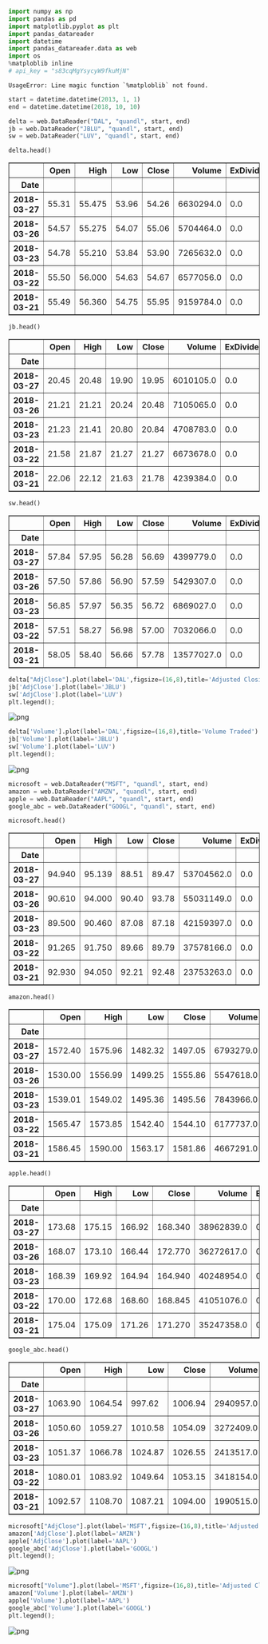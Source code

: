 

```python
import numpy as np
import pandas as pd
import matplotlib.pyplot as plt
import pandas_datareader
import datetime
import pandas_datareader.data as web
import os
%matploblib inline
# api_key = "s83cqMgYsycyW9fkuMjN"
```

    UsageError: Line magic function `%matploblib` not found.



```python
start = datetime.datetime(2013, 1, 1)
end = datetime.datetime(2018, 10, 10)
```


```python
delta = web.DataReader("DAL", "quandl", start, end)
jb = web.DataReader("JBLU", "quandl", start, end)
sw = web.DataReader("LUV", "quandl", start, end)
```


```python
delta.head()
```




<div>
<style scoped>
    .dataframe tbody tr th:only-of-type {
        vertical-align: middle;
    }

    .dataframe tbody tr th {
        vertical-align: top;
    }

    .dataframe thead th {
        text-align: right;
    }
</style>
<table border="1" class="dataframe">
  <thead>
    <tr style="text-align: right;">
      <th></th>
      <th>Open</th>
      <th>High</th>
      <th>Low</th>
      <th>Close</th>
      <th>Volume</th>
      <th>ExDividend</th>
      <th>SplitRatio</th>
      <th>AdjOpen</th>
      <th>AdjHigh</th>
      <th>AdjLow</th>
      <th>AdjClose</th>
      <th>AdjVolume</th>
    </tr>
    <tr>
      <th>Date</th>
      <th></th>
      <th></th>
      <th></th>
      <th></th>
      <th></th>
      <th></th>
      <th></th>
      <th></th>
      <th></th>
      <th></th>
      <th></th>
      <th></th>
    </tr>
  </thead>
  <tbody>
    <tr>
      <th>2018-03-27</th>
      <td>55.31</td>
      <td>55.475</td>
      <td>53.96</td>
      <td>54.26</td>
      <td>6630294.0</td>
      <td>0.0</td>
      <td>1.0</td>
      <td>55.31</td>
      <td>55.475</td>
      <td>53.96</td>
      <td>54.26</td>
      <td>6630294.0</td>
    </tr>
    <tr>
      <th>2018-03-26</th>
      <td>54.57</td>
      <td>55.275</td>
      <td>54.07</td>
      <td>55.06</td>
      <td>5704464.0</td>
      <td>0.0</td>
      <td>1.0</td>
      <td>54.57</td>
      <td>55.275</td>
      <td>54.07</td>
      <td>55.06</td>
      <td>5704464.0</td>
    </tr>
    <tr>
      <th>2018-03-23</th>
      <td>54.78</td>
      <td>55.210</td>
      <td>53.84</td>
      <td>53.90</td>
      <td>7265632.0</td>
      <td>0.0</td>
      <td>1.0</td>
      <td>54.78</td>
      <td>55.210</td>
      <td>53.84</td>
      <td>53.90</td>
      <td>7265632.0</td>
    </tr>
    <tr>
      <th>2018-03-22</th>
      <td>55.50</td>
      <td>56.000</td>
      <td>54.63</td>
      <td>54.67</td>
      <td>6577056.0</td>
      <td>0.0</td>
      <td>1.0</td>
      <td>55.50</td>
      <td>56.000</td>
      <td>54.63</td>
      <td>54.67</td>
      <td>6577056.0</td>
    </tr>
    <tr>
      <th>2018-03-21</th>
      <td>55.49</td>
      <td>56.360</td>
      <td>54.75</td>
      <td>55.95</td>
      <td>9159784.0</td>
      <td>0.0</td>
      <td>1.0</td>
      <td>55.49</td>
      <td>56.360</td>
      <td>54.75</td>
      <td>55.95</td>
      <td>9159784.0</td>
    </tr>
  </tbody>
</table>
</div>




```python
jb.head()
```




<div>
<style scoped>
    .dataframe tbody tr th:only-of-type {
        vertical-align: middle;
    }

    .dataframe tbody tr th {
        vertical-align: top;
    }

    .dataframe thead th {
        text-align: right;
    }
</style>
<table border="1" class="dataframe">
  <thead>
    <tr style="text-align: right;">
      <th></th>
      <th>Open</th>
      <th>High</th>
      <th>Low</th>
      <th>Close</th>
      <th>Volume</th>
      <th>ExDividend</th>
      <th>SplitRatio</th>
      <th>AdjOpen</th>
      <th>AdjHigh</th>
      <th>AdjLow</th>
      <th>AdjClose</th>
      <th>AdjVolume</th>
    </tr>
    <tr>
      <th>Date</th>
      <th></th>
      <th></th>
      <th></th>
      <th></th>
      <th></th>
      <th></th>
      <th></th>
      <th></th>
      <th></th>
      <th></th>
      <th></th>
      <th></th>
    </tr>
  </thead>
  <tbody>
    <tr>
      <th>2018-03-27</th>
      <td>20.45</td>
      <td>20.48</td>
      <td>19.90</td>
      <td>19.95</td>
      <td>6010105.0</td>
      <td>0.0</td>
      <td>1.0</td>
      <td>20.45</td>
      <td>20.48</td>
      <td>19.90</td>
      <td>19.95</td>
      <td>6010105.0</td>
    </tr>
    <tr>
      <th>2018-03-26</th>
      <td>21.21</td>
      <td>21.21</td>
      <td>20.24</td>
      <td>20.48</td>
      <td>7105065.0</td>
      <td>0.0</td>
      <td>1.0</td>
      <td>21.21</td>
      <td>21.21</td>
      <td>20.24</td>
      <td>20.48</td>
      <td>7105065.0</td>
    </tr>
    <tr>
      <th>2018-03-23</th>
      <td>21.23</td>
      <td>21.41</td>
      <td>20.80</td>
      <td>20.84</td>
      <td>4708783.0</td>
      <td>0.0</td>
      <td>1.0</td>
      <td>21.23</td>
      <td>21.41</td>
      <td>20.80</td>
      <td>20.84</td>
      <td>4708783.0</td>
    </tr>
    <tr>
      <th>2018-03-22</th>
      <td>21.58</td>
      <td>21.87</td>
      <td>21.27</td>
      <td>21.27</td>
      <td>6673678.0</td>
      <td>0.0</td>
      <td>1.0</td>
      <td>21.58</td>
      <td>21.87</td>
      <td>21.27</td>
      <td>21.27</td>
      <td>6673678.0</td>
    </tr>
    <tr>
      <th>2018-03-21</th>
      <td>22.06</td>
      <td>22.12</td>
      <td>21.63</td>
      <td>21.78</td>
      <td>4239384.0</td>
      <td>0.0</td>
      <td>1.0</td>
      <td>22.06</td>
      <td>22.12</td>
      <td>21.63</td>
      <td>21.78</td>
      <td>4239384.0</td>
    </tr>
  </tbody>
</table>
</div>




```python
sw.head()
```




<div>
<style scoped>
    .dataframe tbody tr th:only-of-type {
        vertical-align: middle;
    }

    .dataframe tbody tr th {
        vertical-align: top;
    }

    .dataframe thead th {
        text-align: right;
    }
</style>
<table border="1" class="dataframe">
  <thead>
    <tr style="text-align: right;">
      <th></th>
      <th>Open</th>
      <th>High</th>
      <th>Low</th>
      <th>Close</th>
      <th>Volume</th>
      <th>ExDividend</th>
      <th>SplitRatio</th>
      <th>AdjOpen</th>
      <th>AdjHigh</th>
      <th>AdjLow</th>
      <th>AdjClose</th>
      <th>AdjVolume</th>
    </tr>
    <tr>
      <th>Date</th>
      <th></th>
      <th></th>
      <th></th>
      <th></th>
      <th></th>
      <th></th>
      <th></th>
      <th></th>
      <th></th>
      <th></th>
      <th></th>
      <th></th>
    </tr>
  </thead>
  <tbody>
    <tr>
      <th>2018-03-27</th>
      <td>57.84</td>
      <td>57.95</td>
      <td>56.28</td>
      <td>56.69</td>
      <td>4399779.0</td>
      <td>0.0</td>
      <td>1.0</td>
      <td>57.84</td>
      <td>57.95</td>
      <td>56.28</td>
      <td>56.69</td>
      <td>4399779.0</td>
    </tr>
    <tr>
      <th>2018-03-26</th>
      <td>57.50</td>
      <td>57.86</td>
      <td>56.90</td>
      <td>57.59</td>
      <td>5429307.0</td>
      <td>0.0</td>
      <td>1.0</td>
      <td>57.50</td>
      <td>57.86</td>
      <td>56.90</td>
      <td>57.59</td>
      <td>5429307.0</td>
    </tr>
    <tr>
      <th>2018-03-23</th>
      <td>56.85</td>
      <td>57.97</td>
      <td>56.35</td>
      <td>56.72</td>
      <td>6869027.0</td>
      <td>0.0</td>
      <td>1.0</td>
      <td>56.85</td>
      <td>57.97</td>
      <td>56.35</td>
      <td>56.72</td>
      <td>6869027.0</td>
    </tr>
    <tr>
      <th>2018-03-22</th>
      <td>57.51</td>
      <td>58.27</td>
      <td>56.98</td>
      <td>57.00</td>
      <td>7032066.0</td>
      <td>0.0</td>
      <td>1.0</td>
      <td>57.51</td>
      <td>58.27</td>
      <td>56.98</td>
      <td>57.00</td>
      <td>7032066.0</td>
    </tr>
    <tr>
      <th>2018-03-21</th>
      <td>58.05</td>
      <td>58.40</td>
      <td>56.66</td>
      <td>57.78</td>
      <td>13577027.0</td>
      <td>0.0</td>
      <td>1.0</td>
      <td>58.05</td>
      <td>58.40</td>
      <td>56.66</td>
      <td>57.78</td>
      <td>13577027.0</td>
    </tr>
  </tbody>
</table>
</div>




```python
delta["AdjClose"].plot(label='DAL',figsize=(16,8),title='Adjusted Closing Price')
jb['AdjClose'].plot(label='JBLU')
sw['AdjClose'].plot(label='LUV')
plt.legend();
```


![png](https://github.com/JNeuda/Visualizing-Stock-Prices/blob/master/output_6_0.png)



```python
delta['Volume'].plot(label='DAL',figsize=(16,8),title='Volume Traded')
jb['Volume'].plot(label='JBLU')
sw['Volume'].plot(label='LUV')
plt.legend();
```


![png](https://github.com/JNeuda/Visualizing-Stock-Prices/blob/master/output_7_0.png)



```python
microsoft = web.DataReader("MSFT", "quandl", start, end)
amazon = web.DataReader("AMZN", "quandl", start, end)
apple = web.DataReader("AAPL", "quandl", start, end)
google_abc = web.DataReader("GOOGL", "quandl", start, end)
```


```python
microsoft.head()
```




<div>
<style scoped>
    .dataframe tbody tr th:only-of-type {
        vertical-align: middle;
    }

    .dataframe tbody tr th {
        vertical-align: top;
    }

    .dataframe thead th {
        text-align: right;
    }
</style>
<table border="1" class="dataframe">
  <thead>
    <tr style="text-align: right;">
      <th></th>
      <th>Open</th>
      <th>High</th>
      <th>Low</th>
      <th>Close</th>
      <th>Volume</th>
      <th>ExDividend</th>
      <th>SplitRatio</th>
      <th>AdjOpen</th>
      <th>AdjHigh</th>
      <th>AdjLow</th>
      <th>AdjClose</th>
      <th>AdjVolume</th>
    </tr>
    <tr>
      <th>Date</th>
      <th></th>
      <th></th>
      <th></th>
      <th></th>
      <th></th>
      <th></th>
      <th></th>
      <th></th>
      <th></th>
      <th></th>
      <th></th>
      <th></th>
    </tr>
  </thead>
  <tbody>
    <tr>
      <th>2018-03-27</th>
      <td>94.940</td>
      <td>95.139</td>
      <td>88.51</td>
      <td>89.47</td>
      <td>53704562.0</td>
      <td>0.0</td>
      <td>1.0</td>
      <td>94.940</td>
      <td>95.139</td>
      <td>88.51</td>
      <td>89.47</td>
      <td>53704562.0</td>
    </tr>
    <tr>
      <th>2018-03-26</th>
      <td>90.610</td>
      <td>94.000</td>
      <td>90.40</td>
      <td>93.78</td>
      <td>55031149.0</td>
      <td>0.0</td>
      <td>1.0</td>
      <td>90.610</td>
      <td>94.000</td>
      <td>90.40</td>
      <td>93.78</td>
      <td>55031149.0</td>
    </tr>
    <tr>
      <th>2018-03-23</th>
      <td>89.500</td>
      <td>90.460</td>
      <td>87.08</td>
      <td>87.18</td>
      <td>42159397.0</td>
      <td>0.0</td>
      <td>1.0</td>
      <td>89.500</td>
      <td>90.460</td>
      <td>87.08</td>
      <td>87.18</td>
      <td>42159397.0</td>
    </tr>
    <tr>
      <th>2018-03-22</th>
      <td>91.265</td>
      <td>91.750</td>
      <td>89.66</td>
      <td>89.79</td>
      <td>37578166.0</td>
      <td>0.0</td>
      <td>1.0</td>
      <td>91.265</td>
      <td>91.750</td>
      <td>89.66</td>
      <td>89.79</td>
      <td>37578166.0</td>
    </tr>
    <tr>
      <th>2018-03-21</th>
      <td>92.930</td>
      <td>94.050</td>
      <td>92.21</td>
      <td>92.48</td>
      <td>23753263.0</td>
      <td>0.0</td>
      <td>1.0</td>
      <td>92.930</td>
      <td>94.050</td>
      <td>92.21</td>
      <td>92.48</td>
      <td>23753263.0</td>
    </tr>
  </tbody>
</table>
</div>




```python
amazon.head()
```




<div>
<style scoped>
    .dataframe tbody tr th:only-of-type {
        vertical-align: middle;
    }

    .dataframe tbody tr th {
        vertical-align: top;
    }

    .dataframe thead th {
        text-align: right;
    }
</style>
<table border="1" class="dataframe">
  <thead>
    <tr style="text-align: right;">
      <th></th>
      <th>Open</th>
      <th>High</th>
      <th>Low</th>
      <th>Close</th>
      <th>Volume</th>
      <th>ExDividend</th>
      <th>SplitRatio</th>
      <th>AdjOpen</th>
      <th>AdjHigh</th>
      <th>AdjLow</th>
      <th>AdjClose</th>
      <th>AdjVolume</th>
    </tr>
    <tr>
      <th>Date</th>
      <th></th>
      <th></th>
      <th></th>
      <th></th>
      <th></th>
      <th></th>
      <th></th>
      <th></th>
      <th></th>
      <th></th>
      <th></th>
      <th></th>
    </tr>
  </thead>
  <tbody>
    <tr>
      <th>2018-03-27</th>
      <td>1572.40</td>
      <td>1575.96</td>
      <td>1482.32</td>
      <td>1497.05</td>
      <td>6793279.0</td>
      <td>0.0</td>
      <td>1.0</td>
      <td>1572.40</td>
      <td>1575.96</td>
      <td>1482.32</td>
      <td>1497.05</td>
      <td>6793279.0</td>
    </tr>
    <tr>
      <th>2018-03-26</th>
      <td>1530.00</td>
      <td>1556.99</td>
      <td>1499.25</td>
      <td>1555.86</td>
      <td>5547618.0</td>
      <td>0.0</td>
      <td>1.0</td>
      <td>1530.00</td>
      <td>1556.99</td>
      <td>1499.25</td>
      <td>1555.86</td>
      <td>5547618.0</td>
    </tr>
    <tr>
      <th>2018-03-23</th>
      <td>1539.01</td>
      <td>1549.02</td>
      <td>1495.36</td>
      <td>1495.56</td>
      <td>7843966.0</td>
      <td>0.0</td>
      <td>1.0</td>
      <td>1539.01</td>
      <td>1549.02</td>
      <td>1495.36</td>
      <td>1495.56</td>
      <td>7843966.0</td>
    </tr>
    <tr>
      <th>2018-03-22</th>
      <td>1565.47</td>
      <td>1573.85</td>
      <td>1542.40</td>
      <td>1544.10</td>
      <td>6177737.0</td>
      <td>0.0</td>
      <td>1.0</td>
      <td>1565.47</td>
      <td>1573.85</td>
      <td>1542.40</td>
      <td>1544.10</td>
      <td>6177737.0</td>
    </tr>
    <tr>
      <th>2018-03-21</th>
      <td>1586.45</td>
      <td>1590.00</td>
      <td>1563.17</td>
      <td>1581.86</td>
      <td>4667291.0</td>
      <td>0.0</td>
      <td>1.0</td>
      <td>1586.45</td>
      <td>1590.00</td>
      <td>1563.17</td>
      <td>1581.86</td>
      <td>4667291.0</td>
    </tr>
  </tbody>
</table>
</div>




```python
apple.head()
```




<div>
<style scoped>
    .dataframe tbody tr th:only-of-type {
        vertical-align: middle;
    }

    .dataframe tbody tr th {
        vertical-align: top;
    }

    .dataframe thead th {
        text-align: right;
    }
</style>
<table border="1" class="dataframe">
  <thead>
    <tr style="text-align: right;">
      <th></th>
      <th>Open</th>
      <th>High</th>
      <th>Low</th>
      <th>Close</th>
      <th>Volume</th>
      <th>ExDividend</th>
      <th>SplitRatio</th>
      <th>AdjOpen</th>
      <th>AdjHigh</th>
      <th>AdjLow</th>
      <th>AdjClose</th>
      <th>AdjVolume</th>
    </tr>
    <tr>
      <th>Date</th>
      <th></th>
      <th></th>
      <th></th>
      <th></th>
      <th></th>
      <th></th>
      <th></th>
      <th></th>
      <th></th>
      <th></th>
      <th></th>
      <th></th>
    </tr>
  </thead>
  <tbody>
    <tr>
      <th>2018-03-27</th>
      <td>173.68</td>
      <td>175.15</td>
      <td>166.92</td>
      <td>168.340</td>
      <td>38962839.0</td>
      <td>0.0</td>
      <td>1.0</td>
      <td>173.68</td>
      <td>175.15</td>
      <td>166.92</td>
      <td>168.340</td>
      <td>38962839.0</td>
    </tr>
    <tr>
      <th>2018-03-26</th>
      <td>168.07</td>
      <td>173.10</td>
      <td>166.44</td>
      <td>172.770</td>
      <td>36272617.0</td>
      <td>0.0</td>
      <td>1.0</td>
      <td>168.07</td>
      <td>173.10</td>
      <td>166.44</td>
      <td>172.770</td>
      <td>36272617.0</td>
    </tr>
    <tr>
      <th>2018-03-23</th>
      <td>168.39</td>
      <td>169.92</td>
      <td>164.94</td>
      <td>164.940</td>
      <td>40248954.0</td>
      <td>0.0</td>
      <td>1.0</td>
      <td>168.39</td>
      <td>169.92</td>
      <td>164.94</td>
      <td>164.940</td>
      <td>40248954.0</td>
    </tr>
    <tr>
      <th>2018-03-22</th>
      <td>170.00</td>
      <td>172.68</td>
      <td>168.60</td>
      <td>168.845</td>
      <td>41051076.0</td>
      <td>0.0</td>
      <td>1.0</td>
      <td>170.00</td>
      <td>172.68</td>
      <td>168.60</td>
      <td>168.845</td>
      <td>41051076.0</td>
    </tr>
    <tr>
      <th>2018-03-21</th>
      <td>175.04</td>
      <td>175.09</td>
      <td>171.26</td>
      <td>171.270</td>
      <td>35247358.0</td>
      <td>0.0</td>
      <td>1.0</td>
      <td>175.04</td>
      <td>175.09</td>
      <td>171.26</td>
      <td>171.270</td>
      <td>35247358.0</td>
    </tr>
  </tbody>
</table>
</div>




```python
google_abc.head()
```




<div>
<style scoped>
    .dataframe tbody tr th:only-of-type {
        vertical-align: middle;
    }

    .dataframe tbody tr th {
        vertical-align: top;
    }

    .dataframe thead th {
        text-align: right;
    }
</style>
<table border="1" class="dataframe">
  <thead>
    <tr style="text-align: right;">
      <th></th>
      <th>Open</th>
      <th>High</th>
      <th>Low</th>
      <th>Close</th>
      <th>Volume</th>
      <th>ExDividend</th>
      <th>SplitRatio</th>
      <th>AdjOpen</th>
      <th>AdjHigh</th>
      <th>AdjLow</th>
      <th>AdjClose</th>
      <th>AdjVolume</th>
    </tr>
    <tr>
      <th>Date</th>
      <th></th>
      <th></th>
      <th></th>
      <th></th>
      <th></th>
      <th></th>
      <th></th>
      <th></th>
      <th></th>
      <th></th>
      <th></th>
      <th></th>
    </tr>
  </thead>
  <tbody>
    <tr>
      <th>2018-03-27</th>
      <td>1063.90</td>
      <td>1064.54</td>
      <td>997.62</td>
      <td>1006.94</td>
      <td>2940957.0</td>
      <td>0.0</td>
      <td>1.0</td>
      <td>1063.90</td>
      <td>1064.54</td>
      <td>997.62</td>
      <td>1006.94</td>
      <td>2940957.0</td>
    </tr>
    <tr>
      <th>2018-03-26</th>
      <td>1050.60</td>
      <td>1059.27</td>
      <td>1010.58</td>
      <td>1054.09</td>
      <td>3272409.0</td>
      <td>0.0</td>
      <td>1.0</td>
      <td>1050.60</td>
      <td>1059.27</td>
      <td>1010.58</td>
      <td>1054.09</td>
      <td>3272409.0</td>
    </tr>
    <tr>
      <th>2018-03-23</th>
      <td>1051.37</td>
      <td>1066.78</td>
      <td>1024.87</td>
      <td>1026.55</td>
      <td>2413517.0</td>
      <td>0.0</td>
      <td>1.0</td>
      <td>1051.37</td>
      <td>1066.78</td>
      <td>1024.87</td>
      <td>1026.55</td>
      <td>2413517.0</td>
    </tr>
    <tr>
      <th>2018-03-22</th>
      <td>1080.01</td>
      <td>1083.92</td>
      <td>1049.64</td>
      <td>1053.15</td>
      <td>3418154.0</td>
      <td>0.0</td>
      <td>1.0</td>
      <td>1080.01</td>
      <td>1083.92</td>
      <td>1049.64</td>
      <td>1053.15</td>
      <td>3418154.0</td>
    </tr>
    <tr>
      <th>2018-03-21</th>
      <td>1092.57</td>
      <td>1108.70</td>
      <td>1087.21</td>
      <td>1094.00</td>
      <td>1990515.0</td>
      <td>0.0</td>
      <td>1.0</td>
      <td>1092.57</td>
      <td>1108.70</td>
      <td>1087.21</td>
      <td>1094.00</td>
      <td>1990515.0</td>
    </tr>
  </tbody>
</table>
</div>




```python
microsoft["AdjClose"].plot(label='MSFT',figsize=(16,8),title='Adjusted Closing Price')
amazon['AdjClose'].plot(label='AMZN')
apple['AdjClose'].plot(label='AAPL')
google_abc['AdjClose'].plot(label='GOOGL')
plt.legend();
```


![png](https://github.com/JNeuda/Visualizing-Stock-Prices/blob/master/output_13_0.png)



```python
microsoft["Volume"].plot(label='MSFT',figsize=(16,8),title='Adjusted Closing Price')
amazon['Volume'].plot(label='AMZN')
apple['Volume'].plot(label='AAPL')
google_abc['Volume'].plot(label='GOOGL')
plt.legend();
```


![png](https://github.com/JNeuda/Visualizing-Stock-Prices/blob/master/output_14_0.png)


